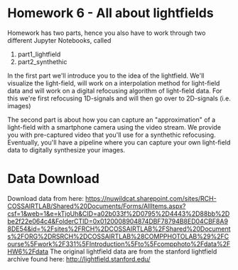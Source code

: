 # Homework 6 - All about lightfields

Homework has two parts, hence you also have to work through two different Jupyter Notebooks, called 
1. part1_lightfield
2. part2_synthethic

In the first part we'll introduce you to the idea of the lightfield. We'll visualize the light-field, will work on a interpolation method for light-field data and will work on a digital refocusing algorithm of light-field data. For this we're first refocusing 1D-signals and will then go over to 2D-signals (i.e. images)

The second part is about how you can capture an "approximation" of a light-field with a smartphone camera using the video stream. We provide you with pre-captured video that you'll use for a synthethic refocusing. Eventually, you'll have a pipeline where you can capture your own light-field data to digitally synthesize your images.

# Data Download
Download data from here: https://nuwildcat.sharepoint.com/sites/RCH-COSSAIRTLAB/Shared%20Documents/Forms/AllItems.aspx?csf=1&web=1&e=kTjoUh&CID=a02b033f%2D0795%2D4443%2D88bb%2Dbe2f22e064c4&FolderCTID=0x0120008904874DBF78794B8ED04CBF8A98DE54&id=%2Fsites%2FRCH%2DCOSSAIRTLAB%2FShared%20Documents%2FORG%2DRSRCH%2DCOSSAIRTLAB%28COMPPHOTOLAB%29%2FCourse%5Fwork%2F331%5FIntroduction%5Fto%5Fcompphoto%2Fdata%2FHW6%2Fdata
The original lightfield data are from the stanford lightfield archive found here: http://lightfield.stanford.edu/
